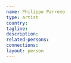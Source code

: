 ```yaml
---
name: Philippe Parreno
type: artist
country:
tagline:
description:
related-persons:
connections:
layout: person
---
```

